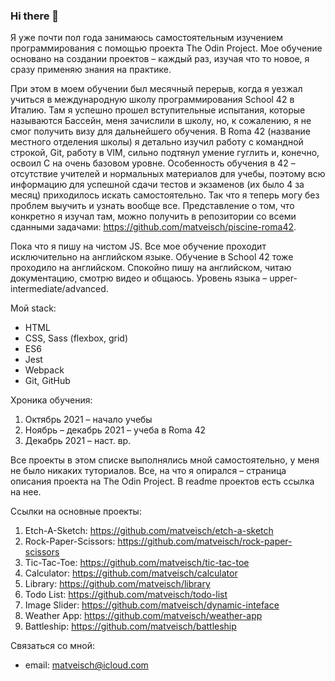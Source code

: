 ### Hi there 👋

Я уже почти пол года занимаюсь самостоятельным изучением программирования с помощью проекта The Odin Project. Мое обучение основано на создании проектов – каждый раз, изучая что то новое, я сразу применяю знания на практике. 

При этом в моем обучении был месячный перерыв, когда я уезжал учиться в международную школу программирования School 42 в Италию. Там я успешно прошел вступительные испытания, которые называются Бассейн, меня зачислили в школу, но, к сожалению, я не смог получить визу для дальнейшего обучения. В Roma 42 (название местного отделения школы) я детально изучил работу с командной строкой, Git, работу в VIM, сильно подтянул умение гуглить и, конечно, освоил C на очень базовом уровне. Особенность обучения в 42 – отсутствие учителей и нормальных материалов для учебы, поэтому всю информацию для успешной сдачи тестов и экзаменов (их было 4 за месяц) приходилось искать самостоятельно. Так что я теперь могу без проблем выучить и узнать вообще все. Представление о том, что конкретно я изучал там, можно получить в репозитории со всеми сданными задачами: https://github.com/matveisch/piscine-roma42. 

Пока что я пишу на чистом JS. Все мое обучение проходит исключительно на английском языке. Обучение в School 42 тоже проходило на английском. Спокойно пишу на английском, читаю документацию, смотрю видео и общаюсь. Уровень языка – upper-intermediate/advanced.

Мой stack:
- HTML
- CSS, Sass (flexbox, grid)
- ES6
- Jest
- Webpack
- Git, GitHub

Хроника обучения:
1. Октябрь 2021 – начало учебы
2. Ноябрь – декабрь 2021 – учеба в Roma 42
3. Декабрь 2021 – наст. вр. 

Все проекты в этом списке выполнялись мной самостоятельно, у меня не было никаких туториалов. Все, на что я опирался – страница описания проекта на The Odin Project. В readme проектов есть ссылка на нее. 

Ссылки на основные проекты:
1. Etch-A-Sketch: https://github.com/matveisch/etch-a-sketch
2. Rock-Paper-Scissors: https://github.com/matveisch/rock-paper-scissors
3. Tic-Tac-Toe: https://github.com/matveisch/tic-tac-toe
4. Calculator: https://github.com/matveisch/calculator
5. Library: https://github.com/matveisch/library
6. Todo List: https://github.com/matveisch/todo-list
7. Image Slider: https://github.com/matveisch/dynamic-inteface
8. Weather App: https://github.com/matveisch/weather-app
9. Battleship: https://github.com/matveisch/battleship

Связаться со мной:
* email: matveisch@icloud.com
